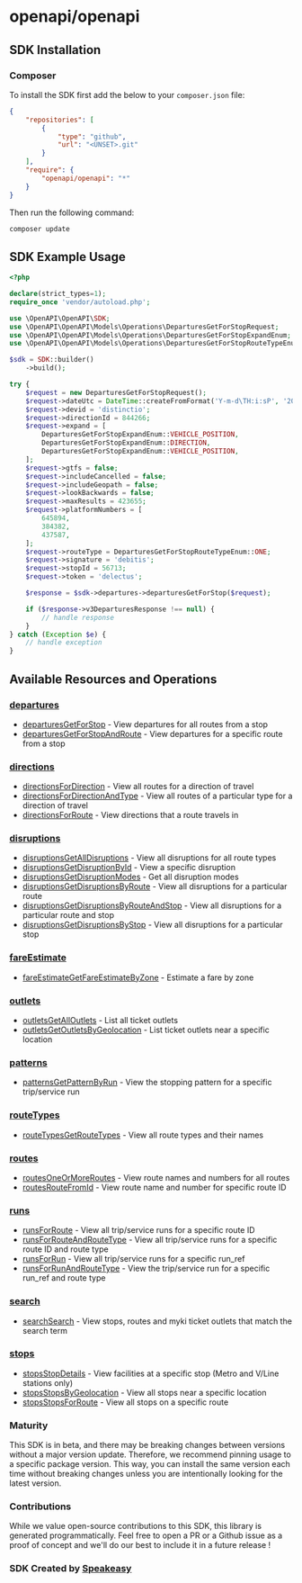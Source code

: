 # openapi/openapi

<!-- Start SDK Installation -->
## SDK Installation

### Composer

To install the SDK first add the below to your `composer.json` file:

```json
{
    "repositories": [
        {
            "type": "github",
            "url": "<UNSET>.git"
        }
    ],
    "require": {
        "openapi/openapi": "*"
    }
}
```

Then run the following command:

```bash
composer update
```
<!-- End SDK Installation -->

## SDK Example Usage
<!-- Start SDK Example Usage -->
```php
<?php

declare(strict_types=1);
require_once 'vendor/autoload.php';

use \OpenAPI\OpenAPI\SDK;
use \OpenAPI\OpenAPI\Models\Operations\DeparturesGetForStopRequest;
use \OpenAPI\OpenAPI\Models\Operations\DeparturesGetForStopExpandEnum;
use \OpenAPI\OpenAPI\Models\Operations\DeparturesGetForStopRouteTypeEnum;

$sdk = SDK::builder()
    ->build();

try {
    $request = new DeparturesGetForStopRequest();
    $request->dateUtc = DateTime::createFromFormat('Y-m-d\TH:i:sP', '2021-10-25T05:21:43.948Z');
    $request->devid = 'distinctio';
    $request->directionId = 844266;
    $request->expand = [
        DeparturesGetForStopExpandEnum::VEHICLE_POSITION,
        DeparturesGetForStopExpandEnum::DIRECTION,
        DeparturesGetForStopExpandEnum::VEHICLE_POSITION,
    ];
    $request->gtfs = false;
    $request->includeCancelled = false;
    $request->includeGeopath = false;
    $request->lookBackwards = false;
    $request->maxResults = 423655;
    $request->platformNumbers = [
        645894,
        384382,
        437587,
    ];
    $request->routeType = DeparturesGetForStopRouteTypeEnum::ONE;
    $request->signature = 'debitis';
    $request->stopId = 56713;
    $request->token = 'delectus';

    $response = $sdk->departures->departuresGetForStop($request);

    if ($response->v3DeparturesResponse !== null) {
        // handle response
    }
} catch (Exception $e) {
    // handle exception
}
```
<!-- End SDK Example Usage -->

<!-- Start SDK Available Operations -->
## Available Resources and Operations


### [departures](docs/departures/README.md)

* [departuresGetForStop](docs/departures/README.md#departuresgetforstop) - View departures for all routes from a stop
* [departuresGetForStopAndRoute](docs/departures/README.md#departuresgetforstopandroute) - View departures for a specific route from a stop

### [directions](docs/directions/README.md)

* [directionsForDirection](docs/directions/README.md#directionsfordirection) - View all routes for a direction of travel
* [directionsForDirectionAndType](docs/directions/README.md#directionsfordirectionandtype) - View all routes of a particular type for a direction of travel
* [directionsForRoute](docs/directions/README.md#directionsforroute) - View directions that a route travels in

### [disruptions](docs/disruptions/README.md)

* [disruptionsGetAllDisruptions](docs/disruptions/README.md#disruptionsgetalldisruptions) - View all disruptions for all route types
* [disruptionsGetDisruptionById](docs/disruptions/README.md#disruptionsgetdisruptionbyid) - View a specific disruption
* [disruptionsGetDisruptionModes](docs/disruptions/README.md#disruptionsgetdisruptionmodes) - Get all disruption modes
* [disruptionsGetDisruptionsByRoute](docs/disruptions/README.md#disruptionsgetdisruptionsbyroute) - View all disruptions for a particular route
* [disruptionsGetDisruptionsByRouteAndStop](docs/disruptions/README.md#disruptionsgetdisruptionsbyrouteandstop) - View all disruptions for a particular route and stop
* [disruptionsGetDisruptionsByStop](docs/disruptions/README.md#disruptionsgetdisruptionsbystop) - View all disruptions for a particular stop

### [fareEstimate](docs/fareestimate/README.md)

* [fareEstimateGetFareEstimateByZone](docs/fareestimate/README.md#fareestimategetfareestimatebyzone) - Estimate a fare by zone

### [outlets](docs/outlets/README.md)

* [outletsGetAllOutlets](docs/outlets/README.md#outletsgetalloutlets) - List all ticket outlets
* [outletsGetOutletsByGeolocation](docs/outlets/README.md#outletsgetoutletsbygeolocation) - List ticket outlets near a specific location

### [patterns](docs/patterns/README.md)

* [patternsGetPatternByRun](docs/patterns/README.md#patternsgetpatternbyrun) - View the stopping pattern for a specific trip/service run

### [routeTypes](docs/routetypes/README.md)

* [routeTypesGetRouteTypes](docs/routetypes/README.md#routetypesgetroutetypes) - View all route types and their names

### [routes](docs/routes/README.md)

* [routesOneOrMoreRoutes](docs/routes/README.md#routesoneormoreroutes) - View route names and numbers for all routes
* [routesRouteFromId](docs/routes/README.md#routesroutefromid) - View route name and number for specific route ID

### [runs](docs/runs/README.md)

* [runsForRoute](docs/runs/README.md#runsforroute) - View all trip/service runs for a specific route ID
* [runsForRouteAndRouteType](docs/runs/README.md#runsforrouteandroutetype) - View all trip/service runs for a specific route ID and route type
* [runsForRun](docs/runs/README.md#runsforrun) - View all trip/service runs for a specific run_ref
* [runsForRunAndRouteType](docs/runs/README.md#runsforrunandroutetype) - View the trip/service run for a specific run_ref and route type

### [search](docs/search/README.md)

* [searchSearch](docs/search/README.md#searchsearch) - View stops, routes and myki ticket outlets that match the search term

### [stops](docs/stops/README.md)

* [stopsStopDetails](docs/stops/README.md#stopsstopdetails) - View facilities at a specific stop (Metro and V/Line stations only)
* [stopsStopsByGeolocation](docs/stops/README.md#stopsstopsbygeolocation) - View all stops near a specific location
* [stopsStopsForRoute](docs/stops/README.md#stopsstopsforroute) - View all stops on a specific route
<!-- End SDK Available Operations -->

### Maturity

This SDK is in beta, and there may be breaking changes between versions without a major version update. Therefore, we recommend pinning usage
to a specific package version. This way, you can install the same version each time without breaking changes unless you are intentionally
looking for the latest version.

### Contributions

While we value open-source contributions to this SDK, this library is generated programmatically.
Feel free to open a PR or a Github issue as a proof of concept and we'll do our best to include it in a future release !

### SDK Created by [Speakeasy](https://docs.speakeasyapi.dev/docs/using-speakeasy/client-sdks)
